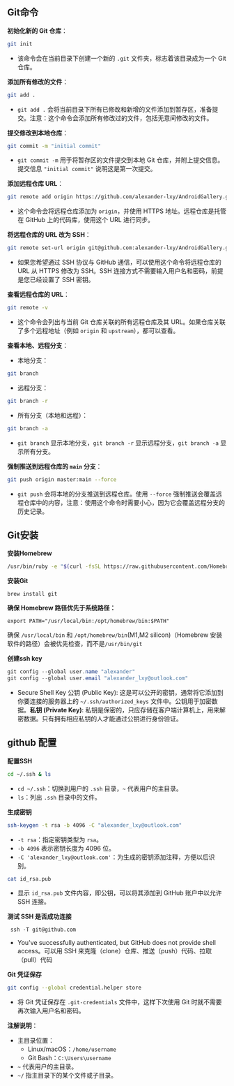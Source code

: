## Git命令

**初始化新的 Git 仓库**：

```bash
git init
```

- 该命令会在当前目录下创建一个新的 `.git` 文件夹，标志着该目录成为一个 Git 仓库。

**添加所有修改的文件**：

```bash
git add .
```

- `git add .` 会将当前目录下所有已修改和新增的文件添加到暂存区，准备提交。注意：这个命令会添加所有修改过的文件，包括无意间修改的文件。

**提交修改到本地仓库**：

```bash
git commit -m "initial commit"
```

- `git commit -m` 用于将暂存区的文件提交到本地 Git 仓库，并附上提交信息。提交信息 `"initial commit"` 说明这是第一次提交。

**添加远程仓库 URL**：

```bash
git remote add origin https://github.com/alexander-lxy/AndroidGallery.git
```

- 这个命令会将远程仓库添加为 `origin`，并使用 HTTPS 地址。远程仓库是托管在 GitHub 上的代码库，使用这个 URL 进行同步。

**将远程仓库的 URL 改为 SSH**：

```bash
git remote set-url origin git@github.com:alexander-lxy/AndroidGallery.git
```

- 如果您希望通过 SSH 协议与 GitHub 通信，可以使用这个命令将远程仓库的 URL 从 HTTPS 修改为 SSH。SSH 连接方式不需要输入用户名和密码，前提是您已经设置了 SSH 密钥。

**查看远程仓库的 URL**：

```bash
git remote -v
```

- 这个命令会列出与当前 Git 仓库关联的所有远程仓库及其 URL。如果仓库关联了多个远程地址（例如 `origin` 和 `upstream`），都可以查看。

**查看本地、远程分支**：

- 本地分支：

```bash
git branch
```

- 远程分支：

```bash
git branch -r
```

- 所有分支（本地和远程）：

```bash
git branch -a
```

- `git branch` 显示本地分支，`git branch -r` 显示远程分支，`git branch -a` 显示所有分支。

**强制推送到远程仓库的 `main` 分支**：

```bash
git push origin master:main --force
```

- `git push` 会将本地的分支推送到远程仓库。使用 `--force` 强制推送会覆盖远程仓库中的内容，注意：使用这个命令时需要小心，因为它会覆盖远程分支的历史记录。





## Git安装

**安装Homebrew**

```bash
/usr/bin/ruby -e "$(curl -fsSL https://raw.githubusercontent.com/Homebrew/install/master/install)"
```

**安装Git**

```undefined
brew install git
```

**确保 Homebrew 路径优先于系统路径：**

```
export PATH="/usr/local/bin:/opt/homebrew/bin:$PATH"
```

确保 `/usr/local/bin` 和 `/opt/homebrew/bin`(M1,M2 silicon)（Homebrew 安装软件的路径）会被优先检查，而不是`/usr/bin/git`



**创建ssh key**

```csharp
git config --global user.name "alexander"
git config --global user.email "alexander_lxy@outlook.com"
```

- Secure Shell Key 公钥 (Public Key): 这是可以公开的密钥，通常将它添加到你要连接的服务器上的 `~/.ssh/authorized_keys` 文件中。公钥用于加密数据。**私钥 (Private Key)**: 私钥是保密的，只应存储在客户端计算机上，用来解密数据。只有拥有相应私钥的人才能通过公钥进行身份验证。



## github 配置

**配置SSH**

```bash
cd ~/.ssh & ls
```

- `cd ~/.ssh`：切换到用户的 `.ssh` 目录，`~` 代表用户的主目录。
- `ls`：列出 `.ssh` 目录中的文件。

**生成密钥**

```bash
ssh-keygen -t rsa -b 4096 -C "alexander_lxy@outlook.com"
```

- `-t rsa`：指定密钥类型为 `rsa`。
- `-b 4096` 表示密钥长度为 4096 位。
- `-C 'alexander_lxy@outlook.com'`：为生成的密钥添加注释，方便以后识别。

```bash
cat id_rsa.pub
```

- 显示 `id_rsa.pub` 文件内容，即公钥，可以将其添加到 GitHub 账户中以允许 SSH 连接。

**测试 SSH 是否成功连接**

```
 ssh -T git@github.com
```

- You've successfully authenticated, but GitHub does not provide shell access。可以用 SSH 来克隆（clone）仓库、推送（push）代码、拉取（pull）代码

 **Git 凭证保存**

```bash
git config --global credential.helper store
```

- 将 Git 凭证保存在 `.git-credentials` 文件中，这样下次使用 Git 时就不需要再次输入用户名和密码。

**注解说明**：

- 主目录位置：
  - Linux/macOS：`/home/username`
  - Git Bash：`C:\Users\username`
- `~` 代表用户的主目录。
- `~/` 指主目录下的某个文件或子目录。



